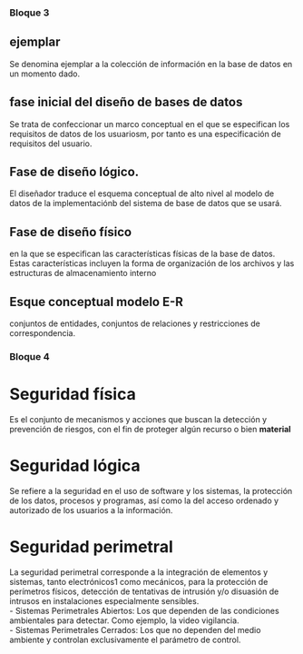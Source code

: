 ### Bloque 3

## ejemplar
Se denomina ejemplar a la colección de información en la base de datos en un momento dado.

## fase inicial del diseño de bases de datos
Se trata de confeccionar un marco conceptual en el que se especifican los requisitos de datos de los usuariosm, por tanto es una especificación de requisitos del usuario.

## Fase de diseño lógico.
El diseñador traduce el esquema conceptual de alto nivel al modelo de datos de la implementaciónb del sistema de base de datos que se usará.

## Fase de diseño físico
en la que se especifican las características físicas de la base de datos. Estas características incluyen la forma de organización de los archivos y las estructuras de almacenamiento interno

## Esque conceptual modelo E-R
conjuntos de entidades, conjuntos de relaciones y restricciones de correspondencia.

### Bloque 4

# Seguridad física
Es el conjunto de mecanismos y acciones que buscan la detección y prevención de riesgos, con el fin de proteger algún recurso o bien <b>material</b>

# Seguridad lógica 
Se refiere a la seguridad en el uso de software y los sistemas, la protección de los datos, procesos y programas, así como la del acceso ordenado y autorizado de los usuarios a la información. 

# Seguridad perimetral
La seguridad perimetral corresponde a la integración de elementos y sistemas, tanto electrónicos1​ como mecánicos, para la protección de perímetros físicos, detección de tentativas de intrusión y/o disuasión de intrusos en instalaciones especialmente sensibles.  
        - Sistemas Perimetrales Abiertos: Los que dependen de las condiciones ambientales para detectar.  Como ejemplo, la video vigilancia.  
        - Sistemas Perimetrales Cerrados: Los que no dependen del medio ambiente y controlan exclusivamente el parámetro de control.
